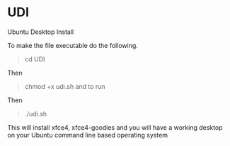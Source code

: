 # UDI
Ubuntu Desktop Install

To make the file executable do the following. 

> cd UDI

Then

> chmod +x udi.sh and to run 

Then
> ./udi.sh

This will install xfce4, xfce4-goodies and you will have a working desktop on your Ubuntu command line based operating system
